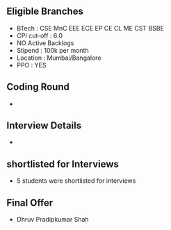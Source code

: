 ## Eligible Branches
- BTech : CSE MnC EEE ECE EP CE CL ME CST BSBE
- CPI cut-off : 6.0
- NO Active Backlogs
- Stipend : 100k per month
- Location : Mumbai/Bangalore
- PPO : YES

## Coding Round
- 

## Interview Details
- 

## shortlisted for Interviews
- 5 students were shortlisted for interviews

## Final Offer
- Dhruv Pradipkumar Shah